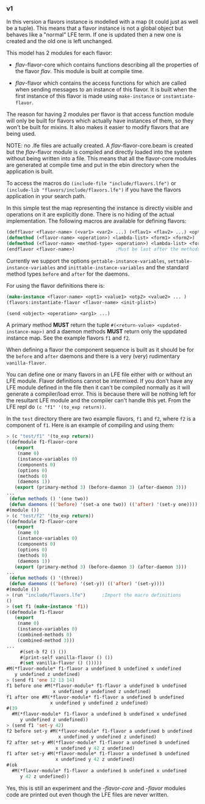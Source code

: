 ### v1

In this version a flavors instance is modelled with a map (it could
just as well be a tuple). This means that a flavor instance is not a
global object but behaves like a "normal" LFE term. If one is updated
then a new one is created and the old one is left unchanged.

This model has 2 modules for each flavor:

- *flav*-flavor-core which contains functions describing all the
  properties of the flavor *flav*. This module is built at compile
  time.

- *flav*-flavor which contains the access functions for which are
  called when sending messages to an instance of this flavor. It is
  built when the first instance of this flavor is made using
  ``make-instance`` or ``instantiate-flavor``.

The reason for having 2 modules per flavor is that access function
module will only be built for flavors which actually have instances of
them, so they won't be built for mixins. It also makes it easier to
modify flavors that are being used.

NOTE: no .lfe files are actually created. A *flav*-flavor-core.beam is
created but the *flav*-flavor module is compiled and directly loaded
into the system without being written into a file. This means that all
the flavor-core modules are generated at compile time and put in the
ebin directory when the application is built.

To access the macros do ``(include-file "include/flavors.lfe")`` or
``(include-lib "flavors/include/flavors.lfe")`` if you have the
flavors application in your search path.

In this simple test the map representing the instance is directly visible and operations on it are explicitly done. There is no hiding of the actual implementation. The following macros are available for defining flavors:

```lisp
(defflavor <flavor-name> (<var1> <var2> ...) (<flav1> <flav2> ...) <opt1> <opt2> ...)
(defmethod (<flavor-name> <operation>) <lambda-list> <form1> <form2>)
(defmethod (<flavor-name> <method-type> <operation>) <lambda-list> <form1> <form2>)
(endflavor <flavor-name>)               ;Must be last after the methods
```

Currently we support the options ``gettable-instance-variables``, ``settable-instance-variables`` and ``inittable-instance-variables`` and the standard method types ``before`` and ``after`` for the daemons.

For using the flavor definitions there is:

```lisp
(make-instance <flavor-name> <opt1> <value1> <otp2> <value2> ... )
(flavors:instantiate-flavor <flavor-name> <init-plist>)

(send <object> <operation> <arg1> ...)
```

A primary method **MUST** return the tuple ``#(<return-value> <updated-instance-map>)`` and a daemon methods **MUST** return only the uppdated instance map. See the example flavors ``f1`` and ``f2``.

When defining a flavor the component sequence is built as it should be for the ``before`` and ``after`` daemons and there is a very (very) rudimentary ``vanilla-flavor``.

You can define one or many flavors in an LFE file either with or
without an LFE module. Flavor definitions cannot be intermixed. If you
don't have any LFE module defined in the file then it can't be
compiled normally as it will generate a compiler/load error. This is
because there will be nothing left for the resultant LFE module and
the compiler can't handle this yet. From the LFE repl do ``(c "f1" '(to_exp return))``.

In the ``test`` directory there are two example flavors, ``f1`` and
``f2``, where ``f2`` is a component of ``f1``. Here is an example of
compiling and using them:

```lisp
> (c "test/f1" '(to_exp return))
((defmodule f1-flavor-core
   (export
    (name 0)
    (instance-variables 0)
    (components 0)
    (options 0)
    (methods 0)
    (daemons 1))
   (export (primary-method 3) (before-daemon 3) (after-daemon 3)))
...
 (defun methods () '(one two))
 (defun daemons (('before) '(set-a one two)) (('after) '(set-y one))))
#(module ())
> (c "test/f2" '(to_exp return))
((defmodule f2-flavor-core
   (export
    (name 0)
    (instance-variables 0)
    (components 0)
    (options 0)
    (methods 0)
    (daemons 1))
   (export (primary-method 3) (before-daemon 3) (after-daemon 3)))
...
 (defun methods () '(three))
 (defun daemons (('before) '(set-y)) (('after) '(set-y))))
#(module ())
> (run "include/flavors.lfe")      ;Import the macro definitions
()
> (set f1 (make-instance 'f1))
((defmodule f1-flavor
   (export
    (name 0)
    (instance-variables 0)
    (combined-methods 0)
    (combined-method 3)))
...
     #(set-b f2 () ())
     #(print-self vanilla-flavor () ())
     #(set vanilla-flavor () ()))))
#M(*flavor-module* f1-flavor a undefined b undefined x undefined
   y undefined z undefined)
> (send f1 'one 12 13 14)
f1 before one #M(*flavor-module* f1-flavor a undefined b undefined
                 x undefined y undefined z undefined)
f1 after one #M(*flavor-module* f1-flavor a undefined b undefined
                x undefined y undefined z undefined)
#(39
  #M(*flavor-module* f1-flavor a undefined b undefined x undefined
     y undefined z undefined))
> (send f1 'set-y 42)
f2 before set-y #M(*flavor-module* f1-flavor a undefined b undefined
                   x undefined y undefined z undefined)
f2 after set-y #M(*flavor-module* f1-flavor a undefined b undefined
                  x undefined y 42 z undefined)
f1 after set-y #M(*flavor-module* f1-flavor a undefined b undefined
                  x undefined y 42 z undefined)
#(ok
  #M(*flavor-module* f1-flavor a undefined b undefined x undefined
     y 42 z undefined))
```

Yes, this is still an experiment and the *-flavor-core* and *-flavor*
modules code are printed out even though the LFE files are never
written.
